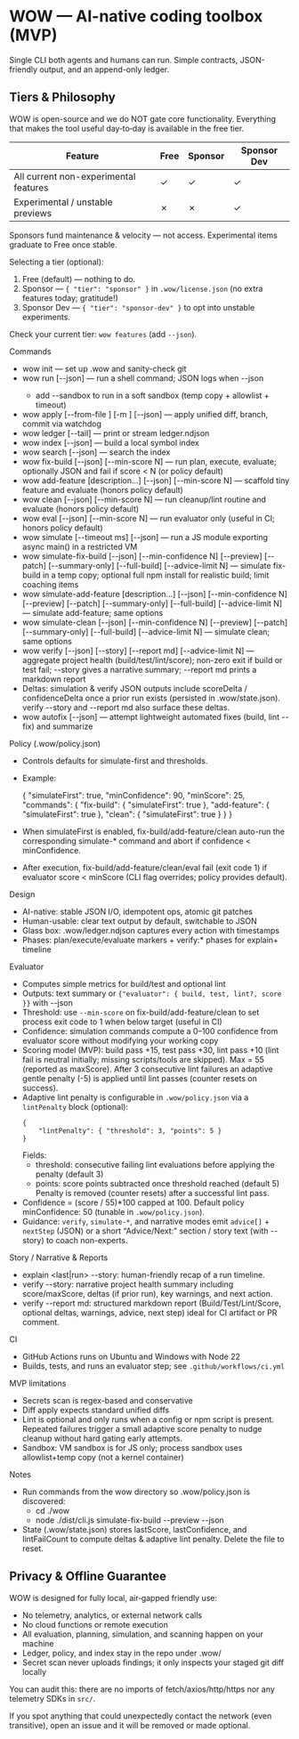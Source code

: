 # WOW — AI-native coding toolbox (MVP)

Single CLI both agents and humans can run. Simple contracts, JSON-friendly output, and an append-only ledger.

## Tiers & Philosophy
WOW is open-source and we do NOT gate core functionality. Everything that makes the tool useful day‑to‑day is available in the free tier.

| Feature | Free | Sponsor | Sponsor Dev |
|---------|------|---------|-------------|
| All current non-experimental features | ✓ | ✓ | ✓ |
| Experimental / unstable previews | ✗ | ✗ | ✓ |

Sponsors fund maintenance & velocity — not access. Experimental items graduate to Free once stable.

Selecting a tier (optional):
1. Free (default) — nothing to do.
2. Sponsor — `{ "tier": "sponsor" }` in `.wow/license.json` (no extra features today; gratitude!)
3. Sponsor Dev — `{ "tier": "sponsor-dev" }` to opt into unstable experiments.

Check your current tier: `wow features` (add `--json`).

Commands
- wow init — set up .wow and sanity-check git
- wow run <cmd> [--json] — run a shell command; JSON logs when --json
	- add --sandbox to run in a soft sandbox (temp copy + allowlist + timeout)
- wow apply [--from-file <path>] [-m <msg>] [--json] — apply unified diff, branch, commit via watchdog
- wow ledger [--tail] — print or stream ledger.ndjson
 - wow index [--json] — build a local symbol index
 - wow search <query> [--json] — search the index
 - wow fix-build [--json] [--min-score N] — run plan, execute, evaluate; optionally JSON and fail if score < N (or policy default)
 - wow add-feature [description...] [--json] [--min-score N] — scaffold tiny feature and evaluate (honors policy default)
 - wow clean [--json] [--min-score N] — run cleanup/lint routine and evaluate (honors policy default)
 - wow eval [--json] [--min-score N] — run evaluator only (useful in CI; honors policy default)
 - wow simulate <file> [--timeout ms] [--json] — run a JS module exporting async main() in a restricted VM
 - wow simulate-fix-build [--json] [--min-confidence N] [--preview] [--patch] [--summary-only] [--full-build] [--advice-limit N] — simulate fix-build in a temp copy; optional full npm install for realistic build; limit coaching items
 - wow simulate-add-feature [description...] [--json] [--min-confidence N] [--preview] [--patch] [--summary-only] [--full-build] [--advice-limit N] — simulate add-feature; same options
 - wow simulate-clean [--json] [--min-confidence N] [--preview] [--patch] [--summary-only] [--full-build] [--advice-limit N] — simulate clean; same options
 - wow verify [--json] [--story] [--report md] [--advice-limit N] — aggregate project health (build/test/lint/score); non-zero exit if build or test fail; --story gives a narrative summary; --report md prints a markdown report
 - Deltas: simulation & verify JSON outputs include scoreDelta / confidenceDelta once a prior run exists (persisted in .wow/state.json). verify --story and --report md also surface these deltas.
 - wow autofix [--json] — attempt lightweight automated fixes (build, lint --fix) and summarize

Policy (.wow/policy.json)
- Controls defaults for simulate-first and thresholds.
- Example:

	{
		"simulateFirst": true,
		"minConfidence": 90,
		"minScore": 25,
		"commands": {
			"fix-build": { "simulateFirst": true },
			"add-feature": { "simulateFirst": true },
			"clean": { "simulateFirst": true }
		}
	}

- When simulateFirst is enabled, fix-build/add-feature/clean auto-run the corresponding simulate-* command and abort if confidence < minConfidence.
- After execution, fix-build/add-feature/clean/eval fail (exit code 1) if evaluator score < minScore (CLI flag overrides; policy provides default).

Design
- AI-native: stable JSON I/O, idempotent ops, atomic git patches
- Human-usable: clear text output by default, switchable to JSON
- Glass box: .wow/ledger.ndjson captures every action with timestamps
 - Phases: plan/execute/evaluate markers + verify:* phases for explain+ timeline

Evaluator
- Computes simple metrics for build/test and optional lint
- Outputs: text summary or `{"evaluator": { build, test, lint?, score }}` with --json
- Threshold: use `--min-score` on fix-build/add-feature/clean to set process exit code to 1 when below target (useful in CI)
 - Confidence: simulation commands compute a 0–100 confidence from evaluator score without modifying your working copy
 - Scoring model (MVP): build pass +15, test pass +30, lint pass +10 (lint fail is neutral initially; missing scripts/tools are skipped). Max = 55 (reported as maxScore). After 3 consecutive lint failures an adaptive gentle penalty (-5) is applied until lint passes (counter resets on success).
 - Adaptive lint penalty is configurable in `.wow/policy.json` via a `lintPenalty` block (optional):
	 ```jsonc
	 {
		 "lintPenalty": { "threshold": 3, "points": 5 }
	 }
	 ```
	 Fields:
	 - threshold: consecutive failing lint evaluations before applying the penalty (default 3)
	 - points: score points subtracted once threshold reached (default 5)
	 Penalty is removed (counter resets) after a successful lint pass.
 - Confidence = (score / 55)*100 capped at 100. Default policy minConfidence: 50 (tunable in `.wow/policy.json`).
 - Guidance: `verify`, `simulate-*`, and narrative modes emit `advice[]` + `nextStep` (JSON) or a short “Advice/Next:” section / story text (with --story) to coach non-experts.

Story / Narrative & Reports
- explain <last|run> --story: human-friendly recap of a run timeline.
- verify --story: narrative project health summary including score/maxScore, deltas (if prior run), key warnings, and next action.
- verify --report md: structured markdown report (Build/Test/Lint/Score, optional deltas, warnings, advice, next step) ideal for CI artifact or PR comment.

CI
- GitHub Actions runs on Ubuntu and Windows with Node 22
- Builds, tests, and runs an evaluator step; see `.github/workflows/ci.yml`

MVP limitations
- Secrets scan is regex-based and conservative
- Diff apply expects standard unified diffs
 - Lint is optional and only runs when a config or npm script is present. Repeated failures trigger a small adaptive score penalty to nudge cleanup without hard gating early attempts.
 - Sandbox: VM sandbox is for JS only; process sandbox uses allowlist+temp copy (not a kernel container)
 
Notes
- Run commands from the wow directory so .wow/policy.json is discovered:
	- cd ./wow
	- node ./dist/cli.js simulate-fix-build --preview --json
- State (.wow/state.json) stores lastScore, lastConfidence, and lintFailCount to compute deltas & adaptive lint penalty. Delete the file to reset.

## Privacy & Offline Guarantee
WOW is designed for fully local, air‑gapped friendly use:
- No telemetry, analytics, or external network calls
- No cloud functions or remote execution
- All evaluation, planning, simulation, and scanning happen on your machine
- Ledger, policy, and index stay in the repo under .wow/
- Secret scan never uploads findings; it only inspects your staged git diff locally

You can audit this: there are no imports of fetch/axios/http/https nor any telemetry SDKs in `src/`.

If you spot anything that could unexpectedly contact the network (even transitive), open an issue and it will be removed or made optional.

